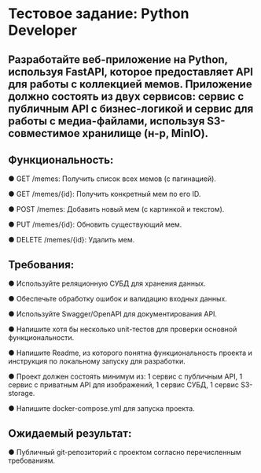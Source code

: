 # Тестовое задание: Python Developer

## Разработайте веб-приложение на Python, используя FastAPI, которое предоставляет API для работы с коллекцией мемов. Приложение должно состоять из двух сервисов: сервис с публичным API с бизнес-логикой и сервис для работы с медиа-файлами, используя S3-совместимое хранилище (н-р, MinIO).     

## Функциональность:

●  GET /memes: Получить список всех мемов (с пагинацией).

●  GET /memes/{id}: Получить конкретный мем по его ID.

●  POST /memes: Добавить новый мем (с картинкой и текстом).

●  PUT /memes/{id}: Обновить существующий мем.                                        

●  DELETE /memes/{id}: Удалить мем. 

## Требования:                          

●  Используйте реляционную СУБД для хранения данных.

●  Обеспечьте обработку ошибок и валидацию входных данных.

●  Используйте Swagger/OpenAPI для документирования API.

●  Напишите хотя бы несколько unit-тестов для проверки основной      функциональности.

●  Напишите Readme, из которого понятна функциональность проекта и инструкция по локальному запуску для разработки.

●  Проект должен состоять минимум из: 1 сервис с публичным API, 1 сервис с приватным API для изображений, 1 сервис СУБД, 1 сервис S3-storage.

●  Напишите docker-compose.yml для запуска проекта.
                               

## Ожидаемый результат:

● Публичный git-репозиторий с проектом согласно перечисленным требованиям. 